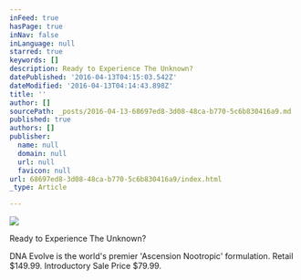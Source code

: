 ```yaml
---
inFeed: true
hasPage: true
inNav: false
inLanguage: null
starred: true
keywords: []
description: Ready to Experience The Unknown?
datePublished: '2016-04-13T04:15:03.542Z'
dateModified: '2016-04-13T04:14:43.898Z'
title: ''
author: []
sourcePath: _posts/2016-04-13-68697ed8-3d08-48ca-b770-5c6b830416a9.md
published: true
authors: []
publisher:
  name: null
  domain: null
  url: null
  favicon: null
url: 68697ed8-3d08-48ca-b770-5c6b830416a9/index.html
_type: Article

---
```

![](https://the-grid-user-content.s3-us-west-2.amazonaws.com/e45a7063-40e5-4ba5-a547-e442db7e0f81.jpg)

Ready to Experience The Unknown?

DNA Evolve is the world's premier 'Ascension Nootropic' formulation. Retail $149.99\. Introductory Sale Price $79.99\.